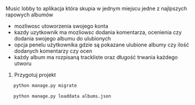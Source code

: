 Music lobby to aplikacja która skupia w jednym miejscu jedne z najlpszych rapowych albumów 

- mozliwosc utoworzenia swojego konta
- kazdy uzytkownik ma mozliowsc dodania komentarza, ocenienia czy dodania swojego albumu do ulubionych
- opcja penelu użytkownika gdzie są pokazane ulubione albumy czy ilość dodanych komentarzy czy ocen
- każdy album ma rozpisaną trackliste oraz długość trwania każdego utworu

1. Przygotuj projekt 
``` bash
   python manage.py migrate
``` 

``` bash
   python manage.py loaddata albums.json
``` 


